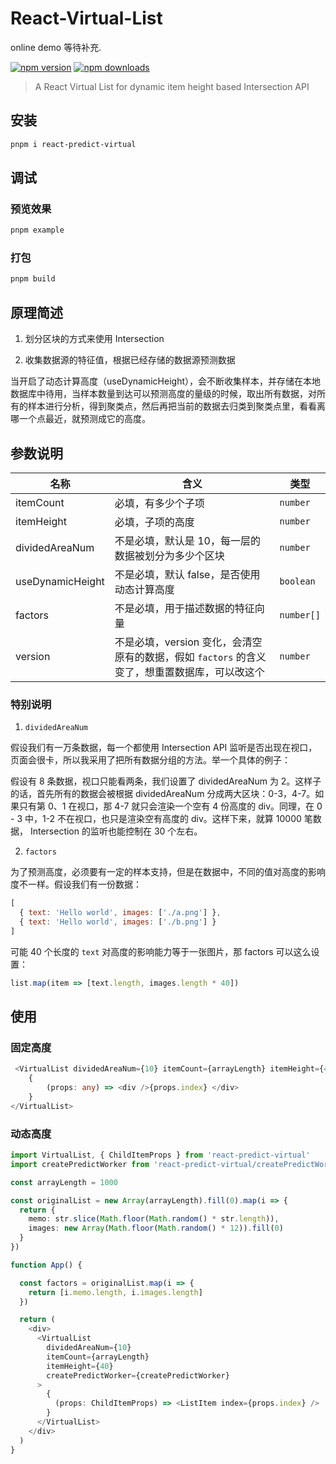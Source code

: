 # React-Virtual-List

online demo 等待补充.

[![npm version](https://badgen.net/npm/v/react-predict-virtual)](https://npm.im/react-predict-virtual) 
[![npm downloads](https://badgen.net/npm/dm/react-predict-virtual)](https://npm.im/react-predict-virtual)

> A React Virtual List for dynamic item height based Intersection API

## 安装

```bash
pnpm i react-predict-virtual
```

## 调试
### 预览效果

```bash
pnpm example
```

### 打包

```bash
pnpm build
```

## 原理简述 

1. 划分区块的方式来使用 Intersection


2. 收集数据源的特征值，根据已经存储的数据源预测数据

当开启了动态计算高度（useDynamicHeight），会不断收集样本，并存储在本地数据库中待用，当样本数量到达可以预测高度的量级的时候，取出所有数据，对所有的样本进行分析，得到聚类点，然后再把当前的数据去归类到聚类点里，看看离哪一个点最近，就预测成它的高度。

## 参数说明

| 名称 | 含义 | 类型 |
|----|----| --- |
| itemCount | 必填，有多少个子项| `number`|
| itemHeight | 必填，子项的高度| `number`|
| dividedAreaNum | 不是必填，默认是 10，每一层的数据被划分为多少个区块 | `number` |
| useDynamicHeight | 不是必填，默认 false，是否使用动态计算高度 | `boolean` |
| factors | 不是必填，用于描述数据的特征向量 | `number[]` |
| version | 不是必填，version 变化，会清空原有的数据，假如 `factors` 的含义变了，想重置数据库，可以改这个 | `number` |

### 特别说明 

1. `dividedAreaNum`

假设我们有一万条数据，每一个都使用 Intersection API 监听是否出现在视口，页面会很卡，所以我采用了把所有数据分组的方法。举一个具体的例子：

假设有 8 条数据，视口只能看两条，我们设置了 dividedAreaNum 为 2。这样子的话，首先所有的数据会被根据 dividedAreaNum 分成两大区块：0-3，4-7。如果只有第 0、1 在视口，那 4-7 就只会渲染一个空有 4 份高度的 div。同理，在 0 - 3 中，1-2 不在视口，也只是渲染空有高度的 div。这样下来，就算 10000 笔数据， Intersection 的监听也能控制在 30 个左右。

2. `factors`

为了预测高度，必须要有一定的样本支持，但是在数据中，不同的值对高度的影响度不一样。假设我们有一份数据：

```js
[ 
  { text: 'Hello world', images: ['./a.png'] },
  { text: 'Hello world', images: ['./b.png'] } 
]
```

可能 40 个长度的 `text` 对高度的影响能力等于一张图片，那 factors 可以这么设置：

```js
list.map(item => [text.length, images.length * 40])
```

## 使用

### 固定高度

```ts
 <VirtualList dividedAreaNum={10} itemCount={arrayLength} itemHeight={40}>
    {
        (props: any) => <div />{props.index} </div>
    }
</VirtualList>
```

### 动态高度

```ts
import VirtualList, { ChildItemProps } from 'react-predict-virtual'
import createPredictWorker from 'react-predict-virtual/createPredictWorker'

const arrayLength = 1000

const originalList = new Array(arrayLength).fill(0).map(i => {
  return {
    memo: str.slice(Math.floor(Math.random() * str.length)),
    images: new Array(Math.floor(Math.random() * 12)).fill(0)
  }
})

function App() {

  const factors = originalList.map(i => {
    return [i.memo.length, i.images.length]
  })

  return (
    <div>
      <VirtualList 
        dividedAreaNum={10}
        itemCount={arrayLength}
        itemHeight={40}
        createPredictWorker={createPredictWorker}
      >
        {
          (props: ChildItemProps) => <ListItem index={props.index} />
        }
      </VirtualList>
    </div>
  )
}
```
